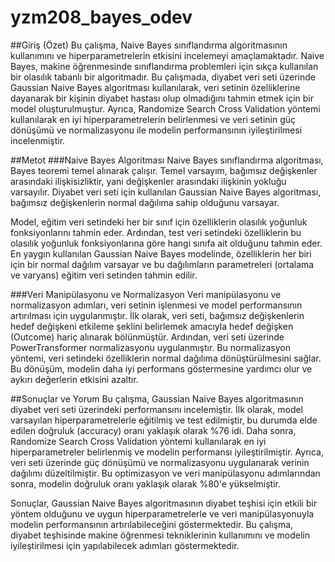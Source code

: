 # yzm208_bayes_odev
##Giriş (Özet)
Bu çalışma, Naive Bayes sınıflandırma algoritmasının kullanımını ve hiperparametrelerin etkisini incelemeyi amaçlamaktadır. Naive Bayes, makine öğrenmesinde sınıflandırma problemleri için sıkça kullanılan bir olasılık tabanlı bir algoritmadır. Bu çalışmada, diyabet veri seti üzerinde Gaussian Naive Bayes algoritması kullanılarak, veri setinin özelliklerine dayanarak bir kişinin diyabet hastası olup olmadığını tahmin etmek için bir model oluşturulmuştur. Ayrıca, Randomize Search Cross Validation yöntemi kullanılarak en iyi hiperparametrelerin belirlenmesi ve veri setinin güç dönüşümü ve normalizasyonu ile modelin performansının iyileştirilmesi incelenmiştir.

##Metot
###Naive Bayes Algoritması
Naive Bayes sınıflandırma algoritması, Bayes teoremi temel alınarak çalışır. Temel varsayım, bağımsız değişkenler arasındaki ilişkisizliktir, yani değişkenler arasındaki ilişkinin yokluğu varsayılır. Diyabet veri seti için kullanılan Gaussian Naive Bayes algoritması, bağımsız değişkenlerin normal dağılıma sahip olduğunu varsayar.

Model, eğitim veri setindeki her bir sınıf için özelliklerin olasılık yoğunluk fonksiyonlarını tahmin eder. Ardından, test veri setindeki özelliklerin bu olasılık yoğunluk fonksiyonlarına göre hangi sınıfa ait olduğunu tahmin eder. En yaygın kullanılan Gaussian Naive Bayes modelinde, özelliklerin her biri için bir normal dağılım varsayar ve bu dağılımların parametreleri (ortalama ve varyans) eğitim veri setinden tahmin edilir.

###Veri Manipülasyonu ve Normalizasyon
Veri manipülasyonu ve normalizasyon adımları, veri setinin işlenmesi ve model performansının artırılması için uygulanmıştır. İlk olarak, veri seti, bağımsız değişkenlerin hedef değişkeni etkileme şeklini belirlemek amacıyla hedef değişken (Outcome) hariç alınarak bölünmüştür. Ardından, veri seti üzerinde PowerTransformer normalizasyonu uygulanmıştır. Bu normalizasyon yöntemi, veri setindeki özelliklerin normal dağılıma dönüştürülmesini sağlar. Bu dönüşüm, modelin daha iyi performans göstermesine yardımcı olur ve aykırı değerlerin etkisini azaltır.

##Sonuçlar ve Yorum
Bu çalışma, Gaussian Naive Bayes algoritmasının diyabet veri seti üzerindeki performansını incelemiştir. İlk olarak, model varsayılan hiperparametrelerle eğitilmiş ve test edilmiştir, bu durumda elde edilen doğruluk (accuracy) oranı yaklaşık olarak %76 idi. Daha sonra, Randomize Search Cross Validation yöntemi kullanılarak en iyi hiperparametreler belirlenmiş ve modelin performansı iyileştirilmiştir. Ayrıca, veri seti üzerinde güç dönüşümü ve normalizasyonu uygulanarak verinin dağılımı düzeltilmiştir. Bu optimizasyon ve veri manipülasyonu adımlarından sonra, modelin doğruluk oranı yaklaşık olarak %80'e yükselmiştir.

Sonuçlar, Gaussian Naive Bayes algoritmasının diyabet teşhisi için etkili bir yöntem olduğunu ve uygun hiperparametrelerle ve veri manipülasyonuyla modelin performansının artırılabileceğini göstermektedir. Bu çalışma, diyabet teşhisinde makine öğrenmesi tekniklerinin kullanımını ve modelin iyileştirilmesi için yapılabilecek adımları göstermektedir.
